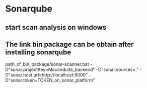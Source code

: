# Sonarqube

## start scan analysis on windows
## The link bin package can be obtain after installing sonarqube
path_of_bin_package/sonar-scanner.bat -D"sonar.projectKey=Maconduite_backend" -D"sonar.sources=." -D"sonar.host.url=http://localhost:9000" -D"sonar.token=TOKEN_on_sonar_platform"